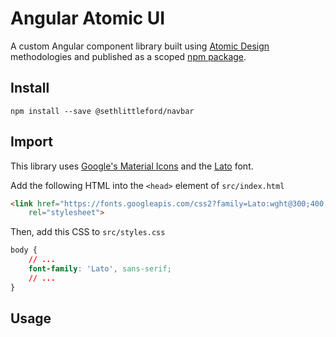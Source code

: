# Angular Atomic UI
A custom Angular component library built using [Atomic Design](https://atomicdesign.bradfrost.com/) methodologies
and published as a scoped [npm package](https://docs.npmjs.com/).

## Install

`npm install --save @sethlittleford/navbar`

## Import

This library uses [Google's Material Icons](https://material.io/resources/icons/?style=baseline) and the [Lato](https://fonts.google.com/specimen/Lato) font.

Add the following HTML into the `<head>` element of `src/index.html`

```html
<link href="https://fonts.googleapis.com/css2?family=Lato:wght@300;400;700&family=Material+Icons&display=swap" 
    rel="stylesheet">
```
Then, add this CSS to `src/styles.css`

```css
body {
    // ...
    font-family: 'Lato', sans-serif;
    // ...
}
```

## Usage
